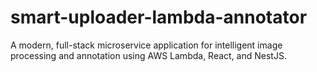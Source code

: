 # smart-uploader-lambda-annotator
A modern, full-stack microservice application for intelligent image processing and annotation using AWS Lambda, React, and NestJS.
